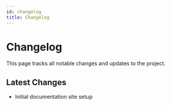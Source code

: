 ```yaml
---
id: changelog
title: Changelog
---
```


# Changelog

This page tracks all notable changes and updates to the project.

## Latest Changes

- Initial documentation site setup